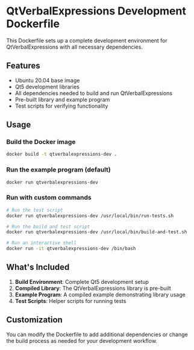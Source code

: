 # QtVerbalExpressions Development Dockerfile

This Dockerfile sets up a complete development environment for QtVerbalExpressions with all necessary dependencies.

## Features

- Ubuntu 20.04 base image
- Qt5 development libraries
- All dependencies needed to build and run QtVerbalExpressions
- Pre-built library and example program
- Test scripts for verifying functionality

## Usage

### Build the Docker image

```bash
docker build -t qtverbalexpressions-dev .
```

### Run the example program (default)

```bash
docker run qtverbalexpressions-dev
```

### Run with custom commands

```bash
# Run the test script
docker run qtverbalexpressions-dev /usr/local/bin/run-tests.sh

# Run the build and test script
docker run qtverbalexpressions-dev /usr/local/bin/build-and-test.sh

# Run an interactive shell
docker run -it qtverbalexpressions-dev /bin/bash
```

## What's Included

1. **Build Environment**: Complete Qt5 development setup
2. **Compiled Library**: The QtVerbalExpressions library is pre-built
3. **Example Program**: A compiled example demonstrating library usage
4. **Test Scripts**: Helper scripts for running tests

## Customization

You can modify the Dockerfile to add additional dependencies or change the build process as needed for your development workflow.